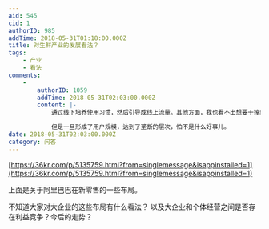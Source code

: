```yaml
---
aid: 545
cid: 1
authorID: 985
addTime: 2018-05-31T01:18:00.000Z
title: 对生鲜产业的发展看法？
tags:
    - 产业
    - 看法
comments:
    -
        authorID: 1059
        addTime: 2018-05-31T02:03:00.000Z
        content: |-
            通过线下培养使用习惯，然后引导成线上流量。其他方面，我也看不出想要干掉线下店铺的意思。不过确实弯道超车，对很多线下店铺造成了很大的影响。

            但是一旦形成了用户规模，达到了垄断的层次，怕不是什么好事儿。
date: 2018-05-31T02:03:00.000Z
category: 问答
---
```


[https://36kr.com/p/5135759.html?from=singlemessage&isappinstalled=1](https://36kr.com/p/5135759.html?from=singlemessage&isappinstalled=1)

上面是关于阿里巴巴在新零售的一些布局。

不知道大家对大企业的这些布局有什么看法？ 以及大企业和个体经营之间是否存在利益竞争？今后的走势？
